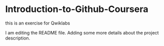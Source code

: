 # Introduction-to-Github-Coursera
this is an exercise for Qwiklabs

I am editing the README file. Adding some more details about the project description.
